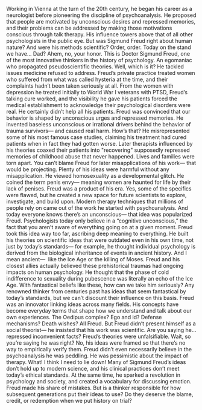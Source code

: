 Working in Vienna at the turn  of the 20th century, he began his career as a neurologist before pioneering the discipline  of psychoanalysis. He proposed that people are motivated  by unconscious desires and repressed memories, and their problems can be addressed by making those motivations conscious  through talk therapy. His influence towers above that of all  other psychologists in the public eye. But was Sigmund Freud  right about human nature? And were his methods scientific? Order, order.  Today on the stand we have… Dad? Ahem, no, your honor. This is Doctor Sigmund Freud, one of the most innovative thinkers in the history of psychology. An egomaniac who propagated  pseudoscientific theories. Well, which is it? He tackled issues medicine  refused to address. Freud’s private practice treated women who suffered from what was called  hysteria at the time, and their complaints hadn’t been taken seriously at all. From the women with depression  he treated initially to World War I veterans with PTSD, Freud’s talking cure worked, and the visibility he gave his patients  forced the medical establishment to acknowledge their psychological  disorders were real. He certainly didn’t help all his patients. Freud was convinced that our behavior is shaped by unconscious urges  and repressed memories. He invented baseless unconscious  or irrational drivers behind the behavior of trauma  survivors— and caused real harm. How’s that? He misrepresented some of his most  famous case studies, claiming his treatment had cured patients  when in fact they had gotten worse. Later therapists influenced  by his theories coaxed their patients into "recovering" supposedly repressed memories  of childhood abuse that never happened. Lives and families were torn apart. You can’t blame Freud for later misapplications of his work— that would be projecting. Plenty of his ideas were harmful  without any misapplication. He viewed homosexuality  as a developmental glitch. He coined the term penis envy— meaning women are haunted for life by their lack of penises. Freud was a product of his era. Yes, some of the specifics were flawed, but he created a new space  for future scientists to explore, investigate, and build upon. Modern therapy techniques that millions of people rely on came out of the work he started  with psychoanalysis. And today everyone knows  there’s an unconscious— that idea was popularized Freud. Psychologists today only believe  in a “cognitive unconscious,” the fact that you aren’t aware  of everything going on at a given moment. Freud took this idea way too far,  ascribing deep meaning to everything. He built his theories on scientific ideas that were outdated even in his own time, not just by today’s standards— for example, he thought  individual psychology is derived from the biological inheritance of events in ancient history. And I mean ancient—  like the Ice Age or the killing of Moses. Freud and his closest allies actually  believed these prehistorical traumas had ongoing impacts on human psychology. He thought that the phase  of cold indifference to sexuality during pubescence was literally  an echo of the Ice Age. With fantastical beliefs like these, how can we take him seriously? Any renowned thinker from centuries past has ideas that seem fantastical  by today’s standards, but we can’t discount  their influence on this basis. Freud was an innovator  linking ideas across many fields. His concepts have become everyday terms that shape how we understand and talk  about our own experiences. The Oedipus complex? Ego and id?  Defense mechanisms? Death wishes? All Freud. But Freud didn’t present himself as a  social theorist— he insisted that his work was scientific. Are you saying he… repressed inconvenient facts? Freud’s theories were unfalsifiable. Wait, so you’re saying he was right? No, his ideas were framed so that  there’s no way to empirically verify them. Freud didn’t even necessarily believe  in the psychoanalysis he was peddling. He was pessimistic  about the impact of therapy. What! I think I need to lie down! Many of Sigmund Freud’s ideas  don’t hold up to modern science, and his clinical practices don’t meet  today’s ethical standards. At the same time, he sparked  a revolution in psychology and society, and created a vocabulary  for discussing emotion. Freud made his share of mistakes. But is a thinker responsible  for how subsequent generations put their ideas to use? Do they deserve the blame,  credit, or redemption when we put history on trial? 